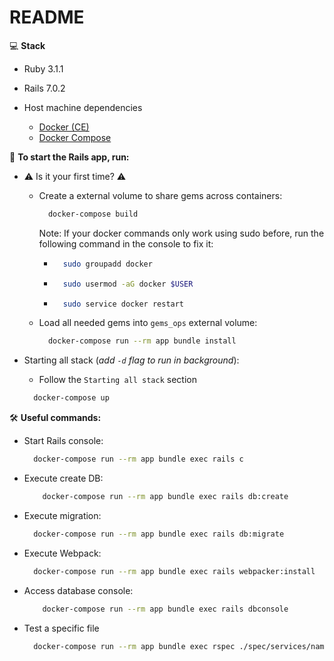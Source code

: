 # README
💻 **Stack**

- Ruby 3.1.1

- Rails 7.0.2

- Host machine dependencies
    - [Docker (CE)](https://docs.docker.com/engine/installation/)
    - [Docker Compose](https://docs.docker.com/compose/install/)

🚀 **To start the Rails app, run:**

- ⚠️ Is it your first time? ⚠️

  - Create a external volume to share gems across containers:
      ```bash
        docker-compose build
      ```
    Note: If your docker commands only work using sudo before, run the following command in the console to fix it:
    - ```bash
        sudo groupadd docker
      ``` 
    - ```bash
        sudo usermod -aG docker $USER
      ``` 
    - ```bash
        sudo service docker restart
      ```
  - Load all needed gems into `gems_ops` external volume:
    ```bash
      docker-compose run --rm app bundle install
    ```
- Starting all stack (_add `-d` flag to run in background_):

  - Follow the `Starting all stack` section
  ```bash
    docker-compose up
  ```
🛠 **Useful commands:**

- Start Rails console:
  ```bash
    docker-compose run --rm app bundle exec rails c
  ```
- Execute create DB:
  ```bash
      docker-compose run --rm app bundle exec rails db:create
    ```
- Execute migration:
  ```bash
    docker-compose run --rm app bundle exec rails db:migrate
  ```
- Execute Webpack:
  ```bash
    docker-compose run --rm app bundle exec rails webpacker:install
  ```
- Access database console:
  ```bash
      docker-compose run --rm app bundle exec rails dbconsole
    ```
- Test a specific file

  ```bash
    docker-compose run --rm app bundle exec rspec ./spec/services/name_file.rb'
  ```